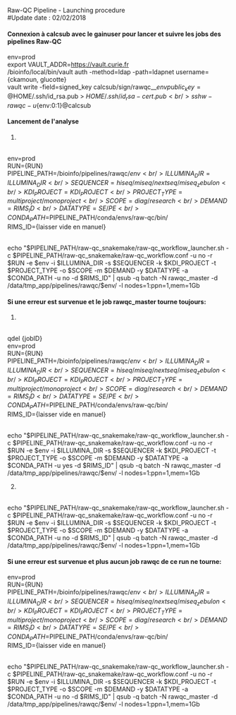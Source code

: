 Raw-QC Pipeline - Launching procedure
<br/>#Update date : 02/02/2018


#### Connexion à calcsub avec le gainuser pour lancer et suivre les jobs des pipelines Raw-QC

env=prod
<br/>export VAULT_ADDR=https://vault.curie.fr
<br/>/bioinfo/local/bin/vault  auth -method=ldap -path=ldapnet username={ckamoun, glucotte}
<br/>vault write -field=signed_key calcsub/sign/rawqc__$env public_key=@$HOME/.ssh/id_rsa.pub > $HOME/.ssh/id_rsa-cert.pub
<br/>ssh w-rawqc-u${env:0:1}@calcsub


#### Lancement de l'analyse

1)
<br/>env=prod
<br/>RUN={RUN}
<br/>PIPELINE_PATH=/bioinfo/pipelines/rawqc/$env
<br/>ILLUMINA_DIR={ILLUMINA_DIR}
<br/>SEQUENCER={hiseq/miseq/nextseq/miseq_zebulon}
<br/>KDI_PROJECT={KDI_PROJECT}
<br/>PROJECT_TYPE={multiproject/monoproject}
<br/>SCOPE={diag/research}
<br/>DEMAND={RIMS_ID}
<br/>DATATYPE={SE/PE}
<br/>CONDA_PATH=$PIPELINE_PATH/conda/envs/raw-qc/bin/
<br/>RIMS_ID={laisser vide en manuel}

<br/>echo "$PIPELINE_PATH/raw-qc_snakemake/raw-qc_workflow_launcher.sh -c $PIPELINE_PATH/raw-qc_snakemake/raw-qc_workflow.conf -u no -r $RUN -e $env -i $ILLUMINA_DIR -s $SEQUENCER -k $KDI_PROJECT -t $PROJECT_TYPE -o $SCOPE -m $DEMAND -y $DATATYPE -a $CONDA_PATH -u no -d $RIMS_ID" | qsub -q batch -N rawqc_master -d /data/tmp_app/pipelines/rawqc/$env/ -l nodes=1:ppn=1,mem=1Gb

#### Si une erreur est survenue et le job rawqc_master tourne toujours:

1)
<br/>qdel {jobID}
<br/>env=prod
<br/>RUN={RUN}
<br/>PIPELINE_PATH=/bioinfo/pipelines/rawqc/$env
<br/>ILLUMINA_DIR={ILLUMINA_DIR}
<br/>SEQUENCER={hiseq/miseq/nextseq/miseq_zebulon}
<br/>KDI_PROJECT={KDI_PROJECT}
<br/>PROJECT_TYPE={multiproject/monoproject}
<br/>SCOPE={diag/research}
<br/>DEMAND={RIMS_ID}
<br/>DATATYPE={SE/PE}
<br/>CONDA_PATH=$PIPELINE_PATH/conda/envs/raw-qc/bin/
<br/>RIMS_ID={laisser vide en manuel}

<br/>echo "$PIPELINE_PATH/raw-qc_snakemake/raw-qc_workflow_launcher.sh -c $PIPELINE_PATH/raw-qc_snakemake/raw-qc_workflow.conf -u no -r $RUN -e $env -i $ILLUMINA_DIR -s $SEQUENCER -k $KDI_PROJECT -t $PROJECT_TYPE -o $SCOPE -m $DEMAND -y $DATATYPE -a $CONDA_PATH -u yes -d $RIMS_ID" | qsub -q batch -N rawqc_master -d /data/tmp_app/pipelines/rawqc/$env/ -l nodes=1:ppn=1,mem=1Gb

2)
<br/>echo "$PIPELINE_PATH/raw-qc_snakemake/raw-qc_workflow_launcher.sh -c $PIPELINE_PATH/raw-qc_snakemake/raw-qc_workflow.conf -u no -r $RUN -e $env -i $ILLUMINA_DIR -s $SEQUENCER -k $KDI_PROJECT -t $PROJECT_TYPE -o $SCOPE -m $DEMAND -y $DATATYPE -a $CONDA_PATH -u no -d $RIMS_ID" | qsub -q batch -N rawqc_master -d /data/tmp_app/pipelines/rawqc/$env/ -l nodes=1:ppn=1,mem=1Gb

#### Si une erreur est survenue et plus aucun job rawqc de ce run ne tourne:

env=prod
<br/>RUN={RUN}
<br/>PIPELINE_PATH=/bioinfo/pipelines/rawqc/$env
<br/>ILLUMINA_DIR={ILLUMINA_DIR}
<br/>SEQUENCER={hiseq/miseq/nextseq/miseq_zebulon}
<br/>KDI_PROJECT={KDI_PROJECT}
<br/>PROJECT_TYPE={multiproject/monoproject}
<br/>SCOPE={diag/research}
<br/>DEMAND={RIMS_ID}
<br/>DATATYPE={SE/PE}
<br/>CONDA_PATH=$PIPELINE_PATH/conda/envs/raw-qc/bin/
<br/>RIMS_ID={laisser vide en manuel}

<br/>echo "$PIPELINE_PATH/raw-qc_snakemake/raw-qc_workflow_launcher.sh -c $PIPELINE_PATH/raw-qc_snakemake/raw-qc_workflow.conf -u no -r $RUN -e $env -i $ILLUMINA_DIR -s $SEQUENCER -k $KDI_PROJECT -t $PROJECT_TYPE -o $SCOPE -m $DEMAND -y $DATATYPE -a $CONDA_PATH -u no -d $RIMS_ID" | qsub -q batch -N rawqc_master -d /data/tmp_app/pipelines/rawqc/$env/ -l nodes=1:ppn=1,mem=1Gb



